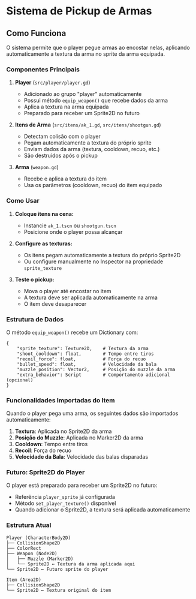 # Sistema de Pickup de Armas

## Como Funciona

O sistema permite que o player pegue armas ao encostar nelas, aplicando automaticamente a textura da arma no sprite da arma equipada.

### Componentes Principais

1. **Player** (`src/player/player.gd`)
   - Adicionado ao grupo "player" automaticamente
   - Possui método `equip_weapon()` que recebe dados da arma
   - Aplica a textura na arma equipada
   - Preparado para receber um Sprite2D no futuro

2. **Itens de Arma** (`src/itens/ak_1.gd`, `src/itens/shootgun.gd`)
   - Detectam colisão com o player
   - Pegam automaticamente a textura do próprio sprite
   - Enviam dados da arma (textura, cooldown, recuo, etc.)
   - São destruídos após o pickup

3. **Arma** (`weapon.gd`)
   - Recebe e aplica a textura do item
   - Usa os parâmetros (cooldown, recuo) do item equipado

### Como Usar

1. **Coloque itens na cena:**
   - Instancie `ak_1.tscn` ou `shootgun.tscn`
   - Posicione onde o player possa alcançar

2. **Configure as texturas:**
   - Os itens pegam automaticamente a textura do próprio Sprite2D
   - Ou configure manualmente no Inspector na propriedade `sprite_texture`

3. **Teste o pickup:**
   - Mova o player até encostar no item
   - A textura deve ser aplicada automaticamente na arma
   - O item deve desaparecer

### Estrutura de Dados

O método `equip_weapon()` recebe um Dictionary com:
```gdscript
{
    "sprite_texture": Texture2D,    # Textura da arma
    "shoot_cooldown": float,        # Tempo entre tiros
    "recoil_force": float,          # Força do recuo
    "bullet_speed": float,          # Velocidade da bala
    "muzzle_position": Vector2,     # Posição do muzzle da arma
    "extra_behavior": Script        # Comportamento adicional (opcional)
}
```

### Funcionalidades Importadas do Item

Quando o player pega uma arma, os seguintes dados são importados automaticamente:

1. **Textura**: Aplicada no Sprite2D da arma
2. **Posição do Muzzle**: Aplicada no Marker2D da arma
3. **Cooldown**: Tempo entre tiros
4. **Recoil**: Força do recuo
5. **Velocidade da Bala**: Velocidade das balas disparadas

### Futuro: Sprite2D do Player

O player está preparado para receber um Sprite2D no futuro:
- Referência `player_sprite` já configurada
- Método `set_player_texture()` disponível
- Quando adicionar o Sprite2D, a textura será aplicada automaticamente

### Estrutura Atual

```
Player (CharacterBody2D)
├── CollisionShape2D
├── ColorRect
├── Weapon (Node2D)
│   ├── Muzzle (Marker2D)
│   └── Sprite2D ← Textura da arma aplicada aqui
└── Sprite2D ← Futuro sprite do player

Item (Area2D)
├── CollisionShape2D
└── Sprite2D ← Textura original do item
``` 